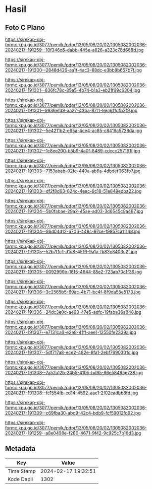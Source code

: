 # Hasil

## Foto C Plano

https://sirekap-obj-formc.kpu.go.id/3077/pemilu/pdpr/13/05/08/20/02/1305082002036-20240217-191259--10f346d5-dabb-445e-a826-a323c78d668d.jpg

https://sirekap-obj-formc.kpu.go.id/3077/pemilu/pdpr/13/05/08/20/02/1305082002036-20240217-191300--2848d426-aa1f-4ac3-88dc-e3bb8b657b7f.jpg

https://sirekap-obj-formc.kpu.go.id/3077/pemilu/pdpr/13/05/08/20/02/1305082002036-20240217-191301--836fc78c-85a5-4b74-b1a3-eb21f69c6304.jpg

https://sirekap-obj-formc.kpu.go.id/3077/pemilu/pdpr/13/05/08/20/02/1305082002036-20240217-191301--9936efd9-aa27-43ba-8711-9ea611dfb2f9.jpg

https://sirekap-obj-formc.kpu.go.id/3077/pemilu/pdpr/13/05/08/20/02/1305082002036-20240217-191302--5e4211b2-e65a-4ce4-ac85-c8416a5728da.jpg

https://sirekap-obj-formc.kpu.go.id/3077/pemilu/pdpr/13/05/08/20/02/1305082002036-20240217-191302--1c8ee200-b5b9-4a0f-8489-cdccc257191f.jpg

https://sirekap-obj-formc.kpu.go.id/3077/pemilu/pdpr/13/05/08/20/02/1305082002036-20240217-191303--7153abab-02fe-440a-ab6a-4dbdef063fb7.jpg

https://sirekap-obj-formc.kpu.go.id/3077/pemilu/pdpr/13/05/08/20/02/1305082002036-20240217-191303--df2f8d63-824c-4eac-9c18-51e849edba22.jpg

https://sirekap-obj-formc.kpu.go.id/3077/pemilu/pdpr/13/05/08/20/02/1305082002036-20240217-191304--5b0fabae-29a2-45ae-ad03-3d6545c9a487.jpg

https://sirekap-obj-formc.kpu.go.id/3077/pemilu/pdpr/13/05/08/20/02/1305082002036-20240217-191304--86d04d12-6706-448c-97ce-f9857ca11148.jpg

https://sirekap-obj-formc.kpu.go.id/3077/pemilu/pdpr/13/05/08/20/02/1305082002036-20240217-191305--52b7f1c1-d1d8-4516-9a1a-fb83e8403c2f.jpg

https://sirekap-obj-formc.kpu.go.id/3077/pemilu/pdpr/13/05/08/20/02/1305082002036-20240217-191305--0092999b-16f5-4644-85e2-723ab70c1f36.jpg

https://sirekap-obj-formc.kpu.go.id/3077/pemilu/pdpr/13/05/08/20/02/1305082002036-20240217-191306--3c2565b5-69ac-4b71-bc4f-8f9da55e5173.jpg

https://sirekap-obj-formc.kpu.go.id/3077/pemilu/pdpr/13/05/08/20/02/1305082002036-20240217-191306--24dc3e0d-ae93-47e5-adfc-19faba36a048.jpg

https://sirekap-obj-formc.kpu.go.id/3077/pemilu/pdpr/13/05/08/20/02/1305082002036-20240217-191307--e7131ca6-e2e8-41ff-aee1-12550fe2339a.jpg

https://sirekap-obj-formc.kpu.go.id/3077/pemilu/pdpr/13/05/08/20/02/1305082002036-20240217-191307--5df717a8-ece2-482e-8fa1-2ebf7690301d.jpg

https://sirekap-obj-formc.kpu.go.id/3077/pemilu/pdpr/13/05/08/20/02/1305082002036-20240217-191308--7a52a12b-24b5-4105-bd95-86e58465e738.jpg

https://sirekap-obj-formc.kpu.go.id/3077/pemilu/pdpr/13/05/08/20/02/1305082002036-20240217-191308--fc1554fb-ed14-4592-aae1-2f02eadbb8fd.jpg

https://sirekap-obj-formc.kpu.go.id/3077/pemilu/pdpr/13/05/08/20/02/1305082002036-20240217-191309--c69fba30-abd9-42c4-bdb9-fcf59012fd92.jpg

https://sirekap-obj-formc.kpu.go.id/3077/pemilu/pdpr/13/05/08/20/02/1305082002036-20240217-191259--a8e0498e-f280-4671-9f42-9c925c7b16d3.jpg


## Metadata

| Key        | Value               |
| ---------- | ------------------- |
| Time Stamp | 2024-02-17 19:32:51 |
| Kode Dapil | 1302                |



